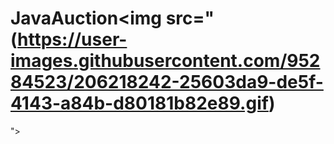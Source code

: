 # JavaAuction<img src="(https://user-images.githubusercontent.com/95284523/206218242-25603da9-de5f-4143-a84b-d80181b82e89.gif)
">
